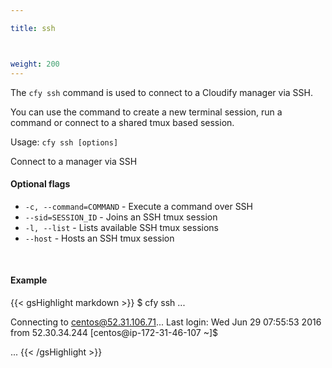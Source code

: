 ```yaml
---

title: ssh



weight: 200
---
```


The `cfy ssh` command is used to connect to a Cloudify manager via SSH.

You can use the command to create a new terminal session, run a command or connect to a shared tmux based session.


Usage: `cfy ssh [options]`

Connect to a manager via SSH

#### Optional flags

* `-c, --command=COMMAND` - Execute a command over SSH
* `--sid=SESSION_ID` - Joins an SSH tmux session
* `-l, --list` - Lists available SSH tmux sessions
* `--host` - Hosts an SSH tmux session

&nbsp;
#### Example

{{< gsHighlight  markdown  >}}
$ cfy ssh
...

Connecting to centos@52.31.106.71...
Last login: Wed Jun 29 07:55:53 2016 from 52.30.34.244
[centos@ip-172-31-46-107 ~]$

...
{{< /gsHighlight >}}